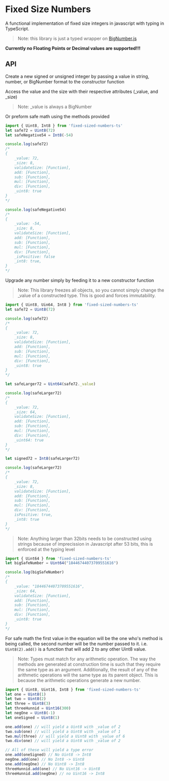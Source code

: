 # Fixed Size Numbers

A functional implementation of fixed size integers in javascript with typing in TypeScript.

>Note: this library is just a typed wrapper on [BigNumber.js](https://github.com/MikeMcl/bignumber.js/)

**Currently no Floating Points or Decimal values are supported!!!**

## API

Create a new signed or unsigned integer by passing a value in string, number, or BigNumber format to the constructor function

Access the value and the size with their respective attributes (_value, and _size)

>Note: _value is always a BigNumber

Or preform safe math using the methods provided

```javascript
import { Uint8, Int8 } from 'fixed-sized-numbers-ts'
let safe72 = Uint8(72)
let safeNegative54 = Int8(-54)

console.log(safe72)
/*
{
    _value: 72,
    _size: 8,
    validateSize: [Function],
    add: [Function],
    sub: [Function],
    mul: [Function],
    div: [Function],
    _uint8: true
}
*/

console.log(safeNegative54)
/*
{
    _value: -54,
    _size: 8,
    validateSize: [Function],
    add: [Function],
    sub: [Function],
    mul: [Function],
    div: [Function],
    _isPositive: false
    _int8: true,
}
*/
```

Upgrade any number simply by feeding it to a new constructor function

>Note: This library freezes all objects, so you cannot simply change the _value of a constructed type. This is good and forces immutability.

```javascript
import { Uint8, Uin64, Int8 } from 'fixed-sized-numbers-ts'
let safe72 = Uint8(72)

console.log(safe72)
/*
{
    _value: 72,
    _size: 8,
    validateSize: [Function],
    add: [Function],
    sub: [Function],
    mul: [Function],
    div: [Function],
    _uint8: true
}
*/

let safeLarger72 = Uint64(safe72._value)

console.log(safeLarger72)
/*
{
    _value: 72,
    _size: 64,
    validateSize: [Function],
    add: [Function],
    sub: [Function],
    mul: [Function],
    div: [Function],
    _uint64: true
}
*/

let signed72 = Int8(safeLarger72)

console.log(safeLarger72)
/*
{
    _value: 72,
    _size: 8,
    validateSize: [Function],
    add: [Function],
    sub: [Function],
    mul: [Function],
    div: [Function],
    isPositive: true,
    _int8: true
}
*/

```

>Note: Anything larger than 32bits needs to be constructed using strings because of imprecission in Javascript after 53 bits, this is enforced at the typing level

```javascript
import { Uint64 } from 'fixed-sized-numbers-ts'
let bigSafeNumber = Uint64("18446744073709551616")

console.log(bigSafeNumber)
/*
{
    _value: "18446744073709551616",
    _size: 64,
    validateSize: [Function],
    add: [Function],
    sub: [Function],
    mul: [Function],
    div: [Function],
    _uint8: true
}
*/
```

For safe math the first value in the equation will be the one who's method is being called, the second number will be the number passed to it. i.e. ``` Uint8(2).add()``` is a function that will add 2 to any other Uint8 value.

>Note: Types must match for any arithmetic operation. The way the methods are generated at construction time is such that they require the same type as an argument. Additionally, the result of any of the arithmetic operations will the same type as its parent object. This is because the arithmetic operations generate a new number. 

```javascript
import { Uint8, Uint16, Int8 } from 'fixed-sized-numbers-ts'
let one = Uint8(1)
let two = Uint8(2)
let three = Uint8(3)
let threeHunnid = Uint16(300)
let negOne = Uint8(-1)
let oneSigned = Uint8(1)

one.add(one) // will yield a Uint8 with _value of 2
two.sub(one) // will yield a Uint8 with _value of 1
two.mul(three) // will yield a Uint8 with _value of 6
two.div(one) // will yield a Uint8 with _value of 2

// All of these will yield a type error
one.add(oneSigned) // No Uint8 -> Int8
negOne.add(one) // No Int8 -> Uint8
one.add(negOne) // No Uint8 -> Int8
threeHunnid.add(one) // No Uint16 -> Uint8
threeHunnid.add(negOne) // no Uint16 -> Int8
```